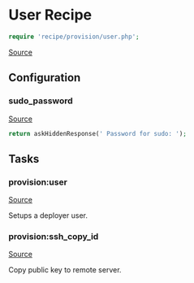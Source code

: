 <!-- DO NOT EDIT THIS FILE! -->
<!-- Instead edit recipe/provision/user.php -->
<!-- Then run bin/docgen -->

# User Recipe

```php
require 'recipe/provision/user.php';
```

[Source](/recipe/provision/user.php)


## Configuration
### sudo_password
[Source](https://github.com/deployphp/deployer/blob/master/recipe/provision/user.php#L7)



```php title="Default value"
return askHiddenResponse(' Password for sudo: ');
```



## Tasks

### provision:user
[Source](https://github.com/deployphp/deployer/blob/master/recipe/provision/user.php#L13)

Setups a deployer user.




### provision:ssh_copy_id
[Source](https://github.com/deployphp/deployer/blob/master/recipe/provision/user.php#L55)

Copy public key to remote server.




